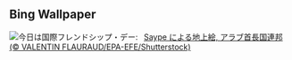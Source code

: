 ## Bing Wallpaper
![](https://www.bing.com/th?id=OHR.SaypeDubai_JA-JP1584990235_UHD.jpg&w=1000)今日は国際フレンドシップ・デー:&nbsp;&ensp;[Saype による地上絵, アラブ首長国連邦 (© VALENTIN FLAURAUD/EPA-EFE/Shutterstock)](https://www.bing.com/th?id=OHR.SaypeDubai_JA-JP1584990235_UHD.jpg)
<br><br/>
